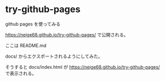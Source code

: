 # try-github-pages
github pages を使ってみる

https://neige68.github.io/try-github-pages/
で公開される。

ここは README.md

docs/ からエクスポートされるようにしてみた。

そうすると docs/index.html が https://neige68.github.io/try-github-pages/ で表示される。
